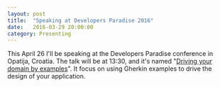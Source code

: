 ```yaml
---
layout: post
title:  "Speaking at Developers Paradise 2016"
date:   2016-03-29 20:00:00
category: Presenting
---
```

This April 26 I'll be speaking at the Developers Paradise conference in Opatija, Croatia. The talk will be at 13:30, and it's named "[Driving your domain by examples](http://www.developers-paradise.com/speaker/marco-lopes/)". It focus on using Gherkin examples to drive the design of your application.
